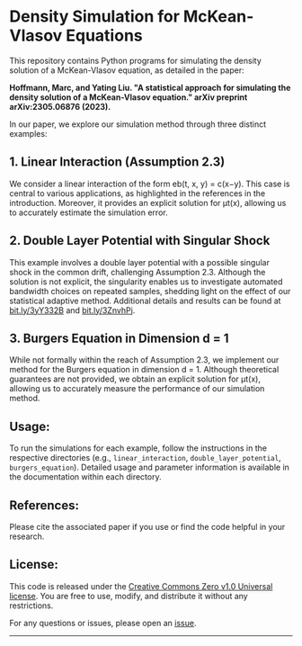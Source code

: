 # Density Simulation for McKean-Vlasov Equations

This repository contains Python programs for simulating the density solution of a McKean-Vlasov equation, as detailed in the paper:

**Hoffmann, Marc, and Yating Liu. "A statistical approach for simulating the density solution of a McKean-Vlasov equation." arXiv preprint arXiv:2305.06876 (2023).**

In our paper, we explore our simulation method through three distinct examples:

## 1. Linear Interaction (Assumption 2.3)

We consider a linear interaction of the form eb(t, x, y) = c(x−y). This case is central to various applications, as highlighted in the references in the introduction. Moreover, it provides an explicit solution for μt(x), allowing us to accurately estimate the simulation error.

## 2. Double Layer Potential with Singular Shock

This example involves a double layer potential with a possible singular shock in the common drift, challenging Assumption 2.3. Although the solution is not explicit, the singularity enables us to investigate automated bandwidth choices on repeated samples, shedding light on the effect of our statistical adaptive method. Additional details and results can be found at [bit.ly/3yY332B](bit.ly/3yY332B) and [bit.ly/3ZnvhPj](bit.ly/3ZnvhPj).

## 3. Burgers Equation in Dimension d = 1

While not formally within the reach of Assumption 2.3, we implement our method for the Burgers equation in dimension d = 1. Although theoretical guarantees are not provided, we obtain an explicit solution for μt(x), allowing us to accurately measure the performance of our simulation method.

## Usage:

To run the simulations for each example, follow the instructions in the respective directories (e.g., `linear_interaction`, `double_layer_potential`, `burgers_equation`). Detailed usage and parameter information is available in the documentation within each directory.

## References:

Please cite the associated paper if you use or find the code helpful in your research.

## License:

This code is released under the [Creative Commons Zero v1.0 Universal license](LICENSE). You are free to use, modify, and distribute it without any restrictions.

For any questions or issues, please open an [issue](https://github.com/yourusername/your-repository/issues).

---
